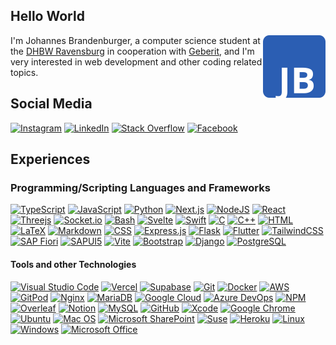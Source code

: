 ## Hello World

<a href="https://brandenburger.dev"><img src="jb-logo-white.svg" align="right"  width="100px"></a>

I'm Johannes Brandenburger, a computer science student at the [DHBW Ravensburg](https://www.ravensburg.dhbw.de/) in cooperation with [Geberit](https://geberit.com), and I'm very interested in web development and other coding related topics.

## Social Media

[![Instagram](https://img.shields.io/badge/Instagram-%23E4405F.svg?logo=Instagram&logoColor=white)](https://instagram.com/johannes_brande)
[![LinkedIn](https://img.shields.io/badge/LinkedIn-%230077B5.svg?logo=linkedin&logoColor=white)](https://www.linkedin.com/in/johannes-brandenburger-a72b79221/)
[![Stack Overflow](https://img.shields.io/badge/-Stackoverflow-FE7A16?logo=stack-overflow&logoColor=white)](https://stackoverflow.com/users/17077371/johannes-brandenburger)
[![Facebook](https://img.shields.io/badge/Facebook-%231877F2?logo=Facebook&logoColor=white)](https://www.facebook.com/johannes.brandenburger.7)


## Experiences 

### Programming/Scripting Languages and Frameworks

[![TypeScript](https://img.shields.io/badge/TypeScript-%23007ACC.svg?logo=typescript&logoColor=white)](https://www.typescriptlang.org/) [![JavaScript](https://img.shields.io/badge/JavaScript-%23323330.svg?logo=javascript&logoColor=%23F7DF1E)](https://www.javascript.com/) [![Python](https://img.shields.io/badge/Python-3670A0?logo=python&logoColor=ffdd54)](https://www.python.org/) [![Next.js](https://img.shields.io/badge/Next.js-000000.svg?logo=nextdotjs&logoColor=white)](https://nextjs.org/) [![NodeJS](https://img.shields.io/badge/Node.js-6DA55F?logo=node.js&logoColor=white)](https://nodejs.org/en/) [![React](https://img.shields.io/badge/React-%2320232a.svg?logo=react&logoColor=%2361DAFB)](https://reactjs.org/) [![Threejs](https://img.shields.io/badge/threejs-black?logo=three.js&logoColor=white)](https://threejs.org/) [![Socket.io](https://img.shields.io/badge/Socket.io-black?logo=socket.io&badgeColor=010101)](https://socket.io/) [![Bash](https://img.shields.io/badge/Bash-%23121011.svg?logo=gnu-bash&logoColor=white)](https://www.gnu.org/software/bash/) [![Svelte](https://img.shields.io/badge/svelte-%23f1413d.svg?logo=svelte&logoColor=white)](https://svelte.dev/) [![Swift](https://img.shields.io/badge/swift-F54A2A?logo=swift&logoColor=white)](https://developer.apple.com/swift/) [![C](https://img.shields.io/badge/c-%2300599C.svg?logo=c&logoColor=white)](https://www.w3schools.com/C/) [![C++](https://img.shields.io/badge/c++-%2300599C.svg?logo=c%2B%2B&logoColor=white)](https://www.w3schools.com/CPP/default.asp) [![HTML](https://img.shields.io/badge/HTML-%23E34F26.svg?logo=html5&logoColor=white)](https://www.w3schools.com/html/) [![LaTeX](https://img.shields.io/badge/LaTeX-%23008080.svg?logo=latex&logoColor=white)](https://www.latex-project.org/) [![Markdown](https://img.shields.io/badge/Markdown-%23000000.svg?logo=markdown&logoColor=white)](https://www.markdownguide.org/) [![CSS](https://img.shields.io/badge/CSS-%231572B6.svg?logo=css3&logoColor=white)](https://www.w3schools.com/css/) [![Express.js](https://img.shields.io/badge/Express.js-%23404d59.svg?logo=express&logoColor=%2361DAFB)]() [![Flask](https://img.shields.io/badge/flask-%23000.svg?logo=flask&logoColor=white)](https://expressjs.com/de/) [![Flutter](https://img.shields.io/badge/Flutter-%2302569B.svg?logo=Flutter&logoColor=white)](https://flutter.dev/) [![TailwindCSS](https://img.shields.io/badge/tailwindcss-%2338B2AC.svg?logo=tailwind-css&logoColor=white)](https://tailwindcss.com/) [![SAP Fiori](https://img.shields.io/badge/Fiori-%235899DA.svg?logo=sap&logoColor=white)](https://sapui5.hana.ondemand.com/) [![SAPUI5](https://img.shields.io/badge/SAPUI5-%232F6497.svg?logo=sap&logoColor=white)](https://sapui5.hana.ondemand.com/) [![Vite](https://img.shields.io/badge/Vite-%23000000.svg?logo=vite&logoColor=white)](https://vitejs.dev/) [![Bootstrap](https://img.shields.io/badge/Bootstrap-563D7C?logo=bootstrap&logoColor=white)](https://getbootstrap.com/) [![Django](https://img.shields.io/badge/Django-%23092E20.svg?logo=django&logoColor=white)](https://www.djangoproject.com/) [![PostgreSQL](https://img.shields.io/badge/PostgreSQL-316192?logo=postgresql&logoColor=white)](https://www.postgresql.org/)

#### Tools and other Technologies

[![Visual Studio Code](https://img.shields.io/badge/Visual_Studio_Code-0078D4?logo=visual%20studio%20code&logoColor=whit)](https://code.visualstudio.com/) [![Vercel](https://img.shields.io/badge/vercel-%23000000.svg?logo=vercel&logoColor=white)](https://vercel.com/) [![Supabase](https://img.shields.io/badge/Supabase-3ECF8E?logo=supabase&logoColor=white)](https://supabase.com/) [![Git](https://img.shields.io/badge/Git-%23F05032.svg?logo=git&logoColor=white)](https://git-scm.com/) [![Docker](https://img.shields.io/badge/Docker-%230db7ed.svg?logo=docker&logoColor=white)](https://www.docker.com/) [![AWS](https://img.shields.io/badge/AWS-%23FF9900.svg?logo=amazon-aws&logoColor=white)](https://aws.amazon.com/) [![GitPod](https://img.shields.io/badge/Gitpod-000000?logo=gitpod&logoColor=#FFAE33)](https://www.gitpod.io/) [![Nginx](https://img.shields.io/badge/Nginx-%23009639.svg?logo=nginx&logoColor=white)](https://www.nginx.com/) [![MariaDB](https://img.shields.io/badge/MariaDB-003545?logo=mariadb&logoColor=white)](https://mariadb.org/) [![Google Cloud](https://img.shields.io/badge/Google%20Cloud-%234285F4.svg?logo=google-cloud&logoColor=white)](https://cloud.google.com/?hl=de) [![Azure DevOps](https://img.shields.io/badge/Azure_DevOps-%230078D7.svg?logo=azure-devops&logoColor=white)](https://azure.microsoft.com/en-us/services/devops/) [![NPM](https://img.shields.io/badge/npm-%23000000.svg?logo=npm&logoColor=white)](https://www.npmjs.com/) [![Overleaf](https://img.shields.io/badge/Overleaf-47A141?logo=Overleaf&logoColor=white)](https://www.overleaf.com/) [![Notion](https://img.shields.io/badge/Notion-%23000000.svg?logo=notion&logoColor=white)](https://www.notion.so/) [![MySQL](https://img.shields.io/badge/MySQL-%2300f.svg?logo=mysql&logoColor=white)](https://www.notion.so/) [![GitHub](https://img.shields.io/badge/GitHub-181717.svg?logo=github&logoColor=white)](https://github.com/) [![Xcode](https://img.shields.io/badge/Xcode-007ACC?logo=Xcode&logoColor=white)](https://developer.apple.com/xcode/) [![Google Chrome](https://img.shields.io/badge/Google%20Chrome-4285F4?logo=GoogleChrome&logoColor=white)](https://www.google.com/intl/de/chrome/) [![Ubuntu](https://img.shields.io/badge/Ubuntu-E95420?logo=ubuntu&logoColor=white)](https://ubuntu.com/) [![Mac OS](https://img.shields.io/badge/mac%20os-000000?logo=macos&logoColor=F0F0F0)](https://www.apple.com/macos/) [![Microsoft SharePoint](https://img.shields.io/badge/Microsoft_SharePoint-0078D4?logo=microsoft-sharepoint&logoColor=white)](https://www.microsoft.com/en-us/microsoft-365/sharepoint/collaboration) [![Suse](https://img.shields.io/badge/SUSE-0C322C?logo=SUSE&logoColor=white)](https://www.suse.com/de-de/) [![Heroku](https://img.shields.io/badge/heroku-%23430098.svg?logo=heroku&logoColor=white)](https://www.heroku.com/) [![Linux](https://img.shields.io/badge/Linux-FCC624?logo=linux&logoColor=black)](https://www.linux.org/) [![Windows](https://img.shields.io/badge/Windows-0078D6?logo=windows&logoColor=white)](https://www.microsoft.com/de-de/windows) [![Microsoft Office](https://img.shields.io/badge/Microsoft_Office-D83B01?logo=microsoft-office&logoColor=white)](https://www.office.com/)
